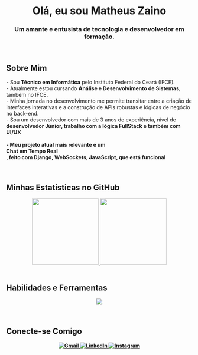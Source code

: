<h1 align="center">
  Olá, eu sou Matheus Zaino
</h1>
<h3 align="center">
  Um amante e entusista de tecnologia e desenvolvedor em formação.
</h3>

<br>

## Sobre Mim

<p>
  - Sou <strong>Técnico em Informática</strong> pelo Instituto Federal do Ceará (IFCE).
  <br>
  - Atualmente estou cursando <strong>Análise e Desenvolvimento de Sistemas</strong>, também no IFCE.
  <br>
  - Minha jornada no desenvolvimento me permite transitar entre a criação de interfaces interativas e a construção de APIs robustas e lógicas de negócio no back-end.
  <br>
  - Sou um desenvolvedor com mais de 3 anos de experiência, nível de <b>desenvolvedor Júnior<b>, trabalho com a lógica <b>FullStack</b> e também com <br>UI/UX<br>
  <br>
  - Meu projeto atual mais relevante é um <br>Chat em Tempo Real<br>, feito com Django, WebSockets, JavaScript, que está funcional
</p>

<br>

## Minhas Estatísticas no GitHub

<div align="center">
  <a href="https://github.com/Zaiknown">
    <img height="180em" src="https://github-readme-stats.vercel.app/api?username=Zaiknown&show_icons=true&theme=tokyonight&include_all_commits=true&count_private=true&hide_border=true"/>
    <img height="180em" src="https://github-readme-stats.vercel.app/api/top-langs/?username=Zaiknown&layout=compact&langs_count=7&theme=tokyonight&hide_border=true"/>
  </a>
</div>

<br>

## Habilidades e Ferramentas

<p align="center">
  <a href="https://skillicons.dev">
    <img src="https://skillicons.dev/icons?i=python,django,javascript,html,css,git,docker,mysql" />
  </a>
</p>

<br>

## Conecte-se Comigo

<p align="center">
  <a href="mailto:matheuszainopo@gmail.com">
    <img src="https://img.shields.io/badge/Gmail-D14836?style=for-the-badge&logo=gmail&logoColor=white" alt="Gmail">
  </a>
  <a href="https://www.linkedin.com/in/matheus-zaino-94947234b/">
    <img src="https://img.shields.io/badge/LinkedIn-0077B5?style=for-the-badge&logo=linkedin&logoColor=white" alt="LinkedIn">
  </a>
  <a href="https://instagram.com/zaiknown.py">
    <img src="https://img.shields.io/badge/Instagram-E4405F?style=for-the-badge&logo=instagram&logoColor=white" alt="Instagram">
  </a>
</p>
